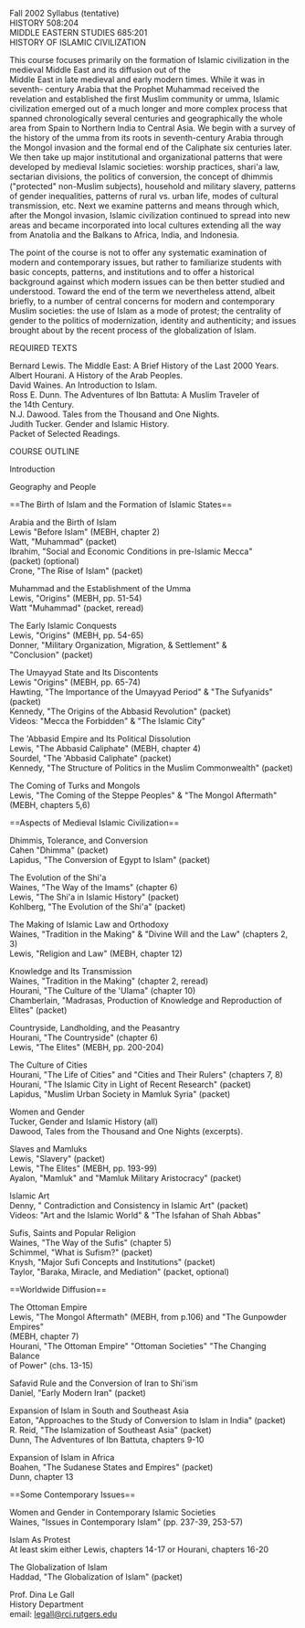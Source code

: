 Fall 2002 Syllabus (tentative)  
HISTORY 508:204  
MIDDLE EASTERN STUDIES 685:201  
HISTORY OF ISLAMIC CIVILIZATION

This course focuses primarily on the formation of Islamic civilization in the
medieval Middle East and its diffusion out of the  
Middle East in late medieval and early modern times. While it was in seventh-
century Arabia that the Prophet Muhammad received the revelation and
established the first Muslim community or umma, Islamic civilization emerged
out of a much longer and more complex process that spanned chronologically
several centuries and geographically the whole area from Spain to Northern
India to Central Asia. We begin with a survey of the history of the umma from
its roots in seventh-century Arabia through the Mongol invasion and the formal
end of the Caliphate six centuries later. We then take up major institutional
and organizational patterns that were developed by medieval Islamic societies:
worship practices, shari'a law, sectarian divisions, the politics of
conversion, the concept of dhimmis ("protected" non-Muslim subjects),
household and military slavery, patterns of gender inequalities, patterns of
rural vs. urban life, modes of cultural transmission, etc. Next we examine
patterns and means through which, after the Mongol invasion, Islamic
civilization continued to spread into new areas and became incorporated into
local cultures extending all the way from Anatolia and the Balkans to Africa,
India, and Indonesia.

The point of the course is not to offer any systematic examination of modern
and contemporary issues, but rather to familiarize students with basic
concepts, patterns, and institutions and to offer a historical background
against which modern issues can be then better studied and understood. Toward
the end of the term we nevertheless attend, albeit briefly, to a number of
central concerns for modern and contemporary Muslim societies: the use of
Islam as a mode of protest; the centrality of gender to the politics of
modernization, identity and authenticity; and issues brought about by the
recent process of the globalization of Islam.

REQUIRED TEXTS

Bernard Lewis. The Middle East: A Brief History of the Last 2000 Years.  
Albert Hourani. A History of the Arab Peoples.  
David Waines. An Introduction to Islam.  
Ross E. Dunn. The Adventures of Ibn Battuta: A Muslim Traveler of  
the 14th Century.  
N.J. Dawood. Tales from the Thousand and One Nights.  
Judith Tucker. Gender and Islamic History.  
Packet of Selected Readings.

  
COURSE OUTLINE

Introduction

Geography and People

==The Birth of Islam and the Formation of Islamic States==

Arabia and the Birth of Islam  
Lewis "Before Islam" (MEBH, chapter 2)  
Watt, "Muhammad" (packet)  
Ibrahim, "Social and Economic Conditions in pre-Islamic Mecca"  
(packet) (optional)  
Crone, "The Rise of Islam" (packet)

Muhammad and the Establishment of the Umma  
Lewis, "Origins" (MEBH, pp. 51-54)  
Watt "Muhammad" (packet, reread)

The Early Islamic Conquests  
Lewis, "Origins" (MEBH, pp. 54-65)  
Donner, "Military Organization, Migration, & Settlement" &  
"Conclusion" (packet)

The Umayyad State and Its Discontents  
Lewis "Origins" (MEBH, pp. 65-74)  
Hawting, "The Importance of the Umayyad Period" & "The Sufyanids" (packet)  
Kennedy, "The Origins of the Abbasid Revolution" (packet)  
Videos: "Mecca the Forbidden" & "The Islamic City"

The 'Abbasid Empire and Its Political Dissolution  
Lewis, "The Abbasid Caliphate" (MEBH, chapter 4)  
Sourdel, "The 'Abbasid Caliphate" (packet)  
Kennedy, "The Structure of Politics in the Muslim Commonwealth" (packet)

The Coming of Turks and Mongols  
Lewis, "The Coming of the Steppe Peoples" & "The Mongol Aftermath"  
(MEBH, chapters 5,6)

==Aspects of Medieval Islamic Civilization==

Dhimmis, Tolerance, and Conversion  
Cahen "Dhimma" (packet)  
Lapidus, "The Conversion of Egypt to Islam" (packet)

The Evolution of the Shi'a  
Waines, "The Way of the Imams" (chapter 6)  
Lewis, "The Shi'a in Islamic History" (packet)  
Kohlberg, "The Evolution of the Shi'a" (packet)

The Making of Islamic Law and Orthodoxy  
Waines, "Tradition in the Making" & "Divine Will and the Law" (chapters 2, 3)  
Lewis, "Religion and Law" (MEBH, chapter 12)

Knowledge and Its Transmission  
Waines, "Tradition in the Making" (chapter 2, reread)  
Hourani, "The Culture of the 'Ulama" (chapter 10)  
Chamberlain, "Madrasas, Production of Knowledge and Reproduction of  
Elites" (packet)

Countryside, Landholding, and the Peasantry  
Hourani, "The Countryside" (chapter 6)  
Lewis, "The Elites" (MEBH, pp. 200-204)

The Culture of Cities  
Hourani, "The Life of Cities" and "Cities and Their Rulers" (chapters 7, 8)  
Hourani, "The Islamic City in Light of Recent Research" (packet)  
Lapidus, "Muslim Urban Society in Mamluk Syria" (packet)

Women and Gender  
Tucker, Gender and Islamic History (all)  
Dawood, Tales from the Thousand and One Nights (excerpts).

Slaves and Mamluks  
Lewis, "Slavery" (packet)  
Lewis, "The Elites" (MEBH, pp. 193-99)  
Ayalon, "Mamluk" and "Mamluk Military Aristocracy" (packet)

Islamic Art  
Denny, " Contradiction and Consistency in Islamic Art" (packet)  
Videos: "Art and the Islamic World" & "The Isfahan of Shah Abbas"

Sufis, Saints and Popular Religion  
Waines, "The Way of the Sufis" (chapter 5)  
Schimmel, "What is Sufism?" (packet)  
Knysh, "Major Sufi Concepts and Institutions" (packet)  
Taylor, "Baraka, Miracle, and Mediation" (packet, optional)

==Worldwide Diffusion==

The Ottoman Empire  
Lewis, "The Mongol Aftermath" (MEBH, from p.106) and "The Gunpowder Empires"  
(MEBH, chapter 7)  
Hourani, "The Ottoman Empire" "Ottoman Societies" "The Changing Balance  
of Power" (chs. 13-15)

Safavid Rule and the Conversion of Iran to Shi'ism  
Daniel, "Early Modern Iran" (packet)

Expansion of Islam in South and Southeast Asia  
Eaton, "Approaches to the Study of Conversion to Islam in India" (packet)  
R. Reid, "The Islamization of Southeast Asia" (packet)  
Dunn, The Adventures of Ibn Battuta, chapters 9-10

Expansion of Islam in Africa  
Boahen, "The Sudanese States and Empires" (packet)  
Dunn, chapter 13

==Some Contemporary Issues==

Women and Gender in Contemporary Islamic Societies  
Waines, "Issues in Contemporary Islam" (pp. 237-39, 253-57)

Islam As Protest  
At least skim either Lewis, chapters 14-17 or Hourani, chapters 16-20

The Globalization of Islam  
Haddad, "The Globalization of Islam" (packet)

Prof. Dina Le Gall  
History Department  
email: legall@rci.rutgers.edu

